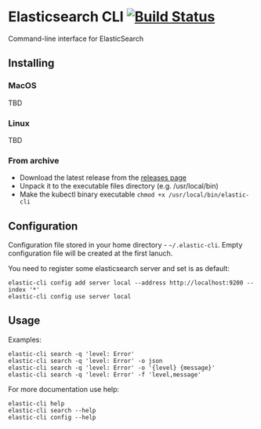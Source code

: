 # Elasticsearch CLI [![Build Status](https://travis-ci.org/avalarin/elasticsearch-cli.svg?branch=master)](https://travis-ci.org/avalarin/elasticsearch-cli)
Command-line interface for ElasticSearch

## Installing

### MacOS

TBD

### Linux

TBD

### From archive

* Download the latest release from the [releases page](https://github.com/avalarin/elasticsearch-cli/releases/latest)
* Unpack it to the executable files directory (e.g. /usr/local/bin)
* Make the kubectl binary executable `chmod +x /usr/local/bin/elastic-cli`

## Configuration

Configuration file stored in your home directory - `~/.elastic-cli`. Empty configuration file will be created at the first lanuch.

You need to register some elasticsearch server and set is as default:
```
elastic-cli config add server local --address http://localhost:9200 --index '*'
elastic-cli config use server local
```

## Usage

Examples:
```
elastic-cli search -q 'level: Error'
elastic-cli search -q 'level: Error' -o json
elastic-cli search -q 'level: Error' -o '{level} {message}'
elastic-cli search -q 'level: Error' -f 'level,message'
```

For more documentation use help:
```
elastic-cli help
elastic-cli search --help
elastic-cli config --help
```

